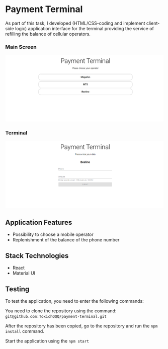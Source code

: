 # Payment Terminal
As part of this task, I developed (HTML/CSS-coding and implement client-side logic) application interface for the terminal providing the service of refilling the balance of cellular operators.

 ### Main Screen
![img](./src/assests/images/home.png)
### Terminal
![img](./src/assests/images/terminal.png)  

## Application Features

 - Possibility to choose a mobile operator
 - Replenishment of the balance of the phone number
 
 ## Stack Technologies
 
 - React
 - Material UI
 
 
 ## Testing 
 
 To test the application, you need to enter the following commands:
 
 You need to clone the repository using the command: `git@github.com:ToxichQQQ/payment-terminal.git`
 
 After the repository has been copied, go to the repository and run the `npm install` command.
 
 Start the application using the `npm start`